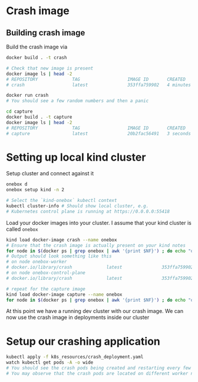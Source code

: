 # Crash image 


## Building crash image

Build the crash image via

```bash
docker build . -t crash

# Check that new image is present
docker image ls | head -2 
# REPOSITORY             TAG                  IMAGE ID       CREATED         SIZE
# crash                  latest               353ffa759902   4 minutes ago   892MB

docker run crash 
# You should see a few random numbers and then a panic

cd capture 
docker build . -t capture
docker image ls | head -2 
# REPOSITORY             TAG                  IMAGE ID       CREATED          SIZE
# capture                latest               20b2fac56491   3 seconds ago    132MB
```

# Setting up local kind cluster

Setup cluster and connect against it

```bash 
onebox d
onebox setup kind -n 2

# Select the `kind-onebox` kubectl context
kubectl cluster-info # Should show local cluster, e.g. 
# Kubernetes control plane is running at https://0.0.0.0:55418
```

Load your docker images into your cluster. I assume that your kind cluster is called `onebox`

```bash
kind load docker-image crash --name onebox
# Ensure that the crash image is actually present on your kind notes 
for node in $(docker ps | grep onebox | awk '{print $NF}') ; do echo "on node $node" ; docker exec -it $node crictl images | grep crash ; done
# Output should look something like this
# on node onebox-worker
# docker.io/library/crash             latest               353ffa7599027       904MB
# on node onebox-control-plane
# docker.io/library/crash             latest               353ffa7599027       904MB

# repeat for the capture image
kind load docker-image capture --name onebox
for node in $(docker ps | grep onebox | awk '{print $NF}') ; do echo "on node $node" ; docker exec -it $node crictl images | grep capture ; done
```

At this point we have a running dev cluster with our crash image. We can now use the crash image in deployments inside our cluster


# Setup our crashing application 

```bash 
kubectl apply -f k8s_resources/crash_deployment.yaml
watch kubectl get pods -A -o wide
# You should see the crash pods being created and restarting every few seconds
# You may observe that the crash pods are located on different worker nodes
```




